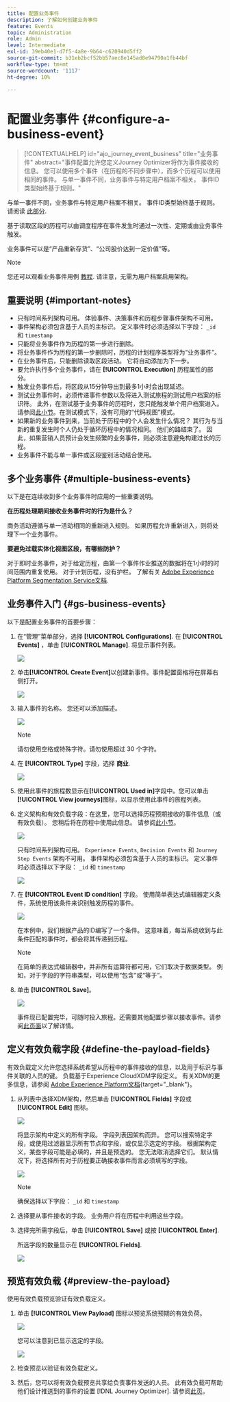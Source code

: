 ```yaml
---
title: 配置业务事件
description: 了解如何创建业务事件
feature: Events
topic: Administration
role: Admin
level: Intermediate
exl-id: 39eb40e1-d7f5-4a8e-9b64-c620940d5ff2
source-git-commit: b31eb2bcf52bb57aec8e145ad8e94790a1fb44bf
workflow-type: tm+mt
source-wordcount: '1117'
ht-degree: 10%

---
```


# 配置业务事件 {#configure-a-business-event}

>[!CONTEXTUALHELP]
>id="ajo_journey_event_business"
>title="业务事件"
>abstract="事件配置允许您定义Journey Optimizer将作为事件接收的信息。 您可以使用多个事件（在历程的不同步骤中），而多个历程可以使用相同的事件。 与单一事件不同，业务事件与特定用户档案不相关。 事件ID类型始终基于规则。"

与单一事件不同，业务事件与特定用户档案不相关。 事件ID类型始终基于规则。 请阅读 [此部分](../event/about-events.md).

基于读取区段的历程可以由调度程序在事件发生时通过一次性、定期或由业务事件触发。

业务事件可以是“产品重新存货”、“公司股价达到一定价值”等。

>[!NOTE]
>
>您还可以观看业务事件用例 [教程](https://experienceleague.adobe.com/docs/journey-optimizer-learn/tutorials/create-journeys/use-case-business-event.html). 请注意，无需为用户档案启用架构。

## 重要说明 {#important-notes}

* 只有时间系列架构可用。 体验事件、决策事件和历程步骤事件架构不可用。
* 事件架构必须包含基于人员的主标识。 定义事件时必须选择以下字段： `_id` 和 `timestamp`
* 只能将业务事件作为历程的第一步进行删除。
* 将业务事件作为历程的第一步删除时，历程的计划程序类型将为“业务事件”。
* 在业务事件后，只能删除读取区段活动。 它将自动添加为下一步。
* 要允许执行多个业务事件，请在 **[!UICONTROL Execution]** 历程属性的部分。
* 触发业务事件后，将区段从15分钟导出到最多1小时会出现延迟。
* 测试业务事件时，必须传递事件参数以及将进入测试旅程的测试用户档案的标识符。 此外，在测试基于业务事件的历程时，您只能触发单个用户档案进入。 请参阅[此小节](../building-journeys/testing-the-journey.md#test-business)。在测试模式下，没有可用的“代码视图”模式。
* 如果新的业务事件到来，当前处于历程中的个人会发生什么情况？ 其行为与当新的重复发生时个人仍处于循环历程中的情况相同。 他们的路结束了。 因此，如果营销人员预计会发生频繁的业务事件，则必须注意避免构建过长的历程。
* 业务事件不能与单一事件或区段鉴别活动结合使用。

## 多个业务事件 {#multiple-business-events}

以下是在连续收到多个业务事件时应用的一些重要说明。

**在历程处理期间接收业务事件时的行为是什么？**

商务活动遵循与单一活动相同的重新进入规则。 如果历程允许重新进入，则将处理下一个业务事件。

**要避免过载实体化视图区段，有哪些防护？**

对于即时业务事件，对于给定历程，由第一个事件作业推送的数据将在1小时的时间范围内重复使用。 对于计划历程，没有护栏。 了解有关 [Adobe Experience Platform Segmentation Service文档](https://experienceleague.adobe.com/docs/experience-platform/segmentation/home.html).

## 业务事件入门 {#gs-business-events}

以下是配置业务事件的首要步骤：

1. 在“管理”菜单部分，选择 **[!UICONTROL Configurations]**. 在  **[!UICONTROL Events]** ，单击 **[!UICONTROL Manage]**. 将显示事件列表。

   ![](assets/jo-event1.png)

1. 单击&#x200B;**[!UICONTROL Create Event]**&#x200B;以创建新事件。事件配置窗格将在屏幕右侧打开。

   ![](assets/jo-event2.png)

1. 输入事件的名称。 您还可以添加描述。

   ![](assets/jo-event3-business.png)

   >[!NOTE]
   >
   >请勿使用空格或特殊字符。请勿使用超过 30 个字符。

1. 在 **[!UICONTROL Type]** 字段，选择 **商业**.

   ![](assets/jo-event3bis-business.png)

1. 使用此事件的旅程数显示在&#x200B;**[!UICONTROL Used in]**&#x200B;字段中。您可以单击 **[!UICONTROL View journeys]**&#x200B;图标，以显示使用此事件的旅程列表。

1. 定义架构和有效负载字段：在这里，您可以选择历程预期接收的事件信息（或有效负载）。 您稍后将在历程中使用此信息。 请参阅[此小节](../event/about-creating-business.md#define-the-payload-fields)。

   ![](assets/jo-event5-business.png)

   只有时间系列架构可用。 `Experience Events`, `Decision Events` 和 `Journey Step Events` 架构不可用。 事件架构必须包含基于人员的主标识。 定义事件时必须选择以下字段： `_id` 和 `timestamp`

   ![](assets/test-profiles-4.png)

1. 在 **[!UICONTROL Event ID condition]** 字段。 使用简单表达式编辑器定义条件，系统使用该条件来识别触发历程的事件。

   ![](assets/jo-event6-business.png)

   在本例中，我们根据产品的ID编写了一个条件。 这意味着，每当系统收到与此条件匹配的事件时，都会将其传递到历程。

   >[!NOTE]
   >
   >在简单的表达式编辑器中，并非所有运算符都可用，它们取决于数据类型。 例如，对于字段的字符串类型，可以使用“包含”或“等于”。

1. 单击 **[!UICONTROL Save]**。

   ![](assets/journey7-business.png)

   事件现已配置完毕，可随时投入旅程。还需要其他配置步骤以接收事件。请参阅[此页面](../event/additional-steps-to-send-events-to-journey.md)以了解详情。

## 定义有效负载字段 {#define-the-payload-fields}

有效负载定义允许您选择系统希望从历程中的事件接收的信息，以及用于标识与事件关联的人员的键。 负载基于Experience CloudXDM字段定义。 有关XDM的更多信息，请参阅 [Adobe Experience Platform文档](https://experienceleague.adobe.com/docs/experience-platform/xdm/home.html?lang=zh-Hans){target=&quot;_blank&quot;}。

1. 从列表中选择XDM架构，然后单击 **[!UICONTROL Fields]** 字段或 **[!UICONTROL Edit]** 图标。

   ![](assets/journey8-business.png)

   将显示架构中定义的所有字段。 字段列表因架构而异。 您可以搜索特定字段，或使用过滤器显示所有节点和字段，或仅显示选定的字段。 根据架构定义，某些字段可能是必填的，并且是预选的。 您无法取消选择它们。 默认情况下，将选择所有对于历程要正确接收事件而言必须填写的字段。

   ![](assets/journey9-business.png)

   >[!NOTE]
   >
   > 确保选择以下字段： `_id` 和 `timestamp`

1. 选择要从事件接收的字段。 业务用户将在历程中利用这些字段。

1. 选择完所需字段后，单击 **[!UICONTROL Save]** 或按 **[!UICONTROL Enter]**.

   所选字段的数量显示在 **[!UICONTROL Fields]**.

   ![](assets/journey12-business.png)

## 预览有效负载 {#preview-the-payload}

使用有效负载预览验证有效负载定义。

1. 单击 **[!UICONTROL View Payload]** 图标以预览系统预期的有效负荷。

   ![](assets/journey13-business.png)

   您可以注意到已显示选定的字段。

   ![](assets/journey14-business.png)

1. 检查预览以验证有效负载定义。

1. 然后，您可以将有效负载预览共享给负责事件发送的人员。 此有效负载可帮助他们设计推送到的事件的设置 [!DNL Journey Optimizer]. 请参阅[此页](../event/additional-steps-to-send-events-to-journey.md)。

